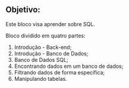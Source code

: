 ## Objetivo:

<p>Este bloco visa aprender sobre SQL.</p>

<p>Bloco dividido em quatro partes:</p>
<ol>
  <li>Introdução - Back-end;</li>
  <li>Introdução - Banco de Dados;</li>
  <li>Banco de Dados SQL;</li>
  <li>Encontrando dados em um banco de dados;</li>
  <li>Filtrando dados de forma específica;</li>
  <li>Manipulando tabelas.</li>
</ol>
